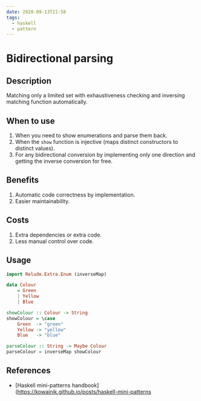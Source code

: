 ```yaml
---
date: 2020-09-13T21:58
tags:
  - haskell
  - pattern
---
```


# Bidirectional parsing

## Description

Matching only a limited set with exhaustiveness checking and inversing matching function automatically.

## When to use

1. When you need to show enumerations and parse them back.
2. When the `show` function is injective (maps distinct constructors to distinct values).
3. For any bidirectional conversion by implementing only one direction and getting the inverse conversion for free.

## Benefits

1. Automatic code correctness by implementation.
2. Easier maintainability.

## Costs

1. Extra dependencies or extra code.
2. Less manual control over code.

## Usage

```haskell
import Relude.Extra.Enum (inverseMap)

data Colour
    = Green
    | Yellow
    | Blue

showColour :: Colour -> String
showColour = \case
    Green  -> "green"
    Yellow -> "yellow"
    Blue   -> "blue"

parseColour :: String -> Maybe Colour
parseColour = inverseMap showColour
```

## References

- [Haskell mini-patterns handbook](https://kowainik.github.io/posts/haskell-mini-patterns
